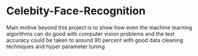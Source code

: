 # Celebity-Face-Recognition
Main motive beyond this project is to show how even the machine learning algorithms can do good with computer vision problems and the test accuracy could be taken to around 90 percent with good data cleaning techniques and hyper parameter tuning
